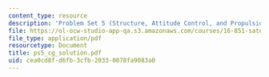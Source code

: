 ```yaml
---
content_type: resource
description: 'Problem Set 5 (Structure, Attitude Control, and Propulsion): Chung'
file: https://ol-ocw-studio-app-qa.s3.amazonaws.com/courses/16-851-satellite-engineering-fall-2003/cea0cd8fd6fb3cfb20330078fa9083a0_ps5_cg_solution.pdf
file_type: application/pdf
resourcetype: Document
title: ps5_cg_solution.pdf
uid: cea0cd8f-d6fb-3cfb-2033-0078fa9083a0
---
```


